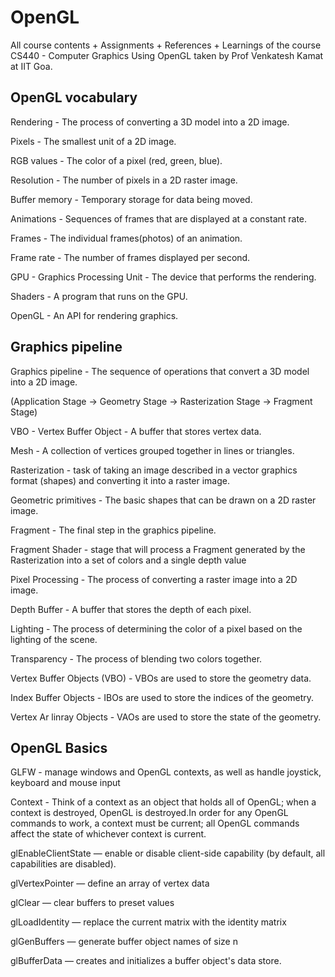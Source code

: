 # OpenGL

All course contents + Assignments + References + Learnings of the course CS440 - Computer Graphics Using OpenGL taken by Prof Venkatesh Kamat at IIT Goa.

## OpenGL vocabulary

Rendering - The process of converting a 3D model into a 2D image.

Pixels - The smallest unit of a 2D image.

RGB values - The color of a pixel (red, green, blue).

Resolution - The number of pixels in a 2D raster image.

Buffer memory - Temporary storage for data being moved.

Animations - Sequences of frames that are displayed at a constant rate.

Frames - The individual frames(photos) of an animation.

Frame rate - The number of frames displayed per second.

GPU - Graphics Processing Unit - The device that performs the rendering.

Shaders - A program that runs on the GPU.

OpenGL - An API for rendering graphics.

## Graphics pipeline

Graphics pipeline - The sequence of operations that convert a 3D model into a 2D image.

(Application Stage -> Geometry Stage -> Rasterization Stage -> Fragment Stage)

VBO - Vertex Buffer Object - A buffer that stores vertex data.

Mesh - A collection of vertices grouped together in lines or triangles.

Rasterization - task of taking an image described in a vector graphics format (shapes) and converting it into a raster image.

Geometric primitives - The basic shapes that can be drawn on a 2D raster image.

Fragment - The final step in the graphics pipeline.

Fragment Shader - stage that will process a Fragment generated by the Rasterization into a set of colors and a single depth value

Pixel Processing - The process of converting a raster image into a 2D image.

Depth Buffer - A buffer that stores the depth of each pixel.

Lighting - The process of determining the color of a pixel based on the lighting of the scene.

Transparency - The process of blending two colors together.

Vertex Buffer Objects (VBO) - VBOs are used to store the geometry data.

Index Buffer Objects - IBOs are used to store the indices of the geometry.

Vertex Ar linray Objects - VAOs are used to store the state of the geometry.

## OpenGL Basics

GLFW - manage windows and OpenGL contexts, as well as handle joystick, keyboard and mouse input

Context - Think of a context as an object that holds all of OpenGL; when a context is destroyed, OpenGL is destroyed.In order for any
OpenGL commands to work, a context must be current; all OpenGL commands affect the state of whichever context is current.

glEnableClientState — enable or disable client-side capability (by default, all capabilities are disabled).

glVertexPointer — define an array of vertex data

glClear — clear buffers to preset values

glLoadIdentity — replace the current matrix with the identity matrix

glGenBuffers — generate buffer object names of size n

glBufferData — creates and initializes a buffer object's data store.
